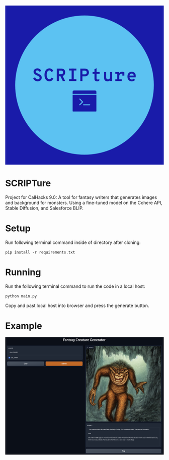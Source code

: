 ![logo](logo.png)

# SCRIPTure
Project for CalHacks 9.0: A tool for fantasy writers that generates images and background for monsters. Using a fine-tuned model on the Cohere API, Stable Diffusion, and Salesforce BLIP.


# Setup

Run following terminal command inside of directory after cloning:
```
pip install -r requirements.txt
```

# Running

Run the following terminal command to run the code in a local host: 
```
python main.py
```
Copy and past local host into browser and press the generate button. 

# Example

![Example image:](demo.png)
